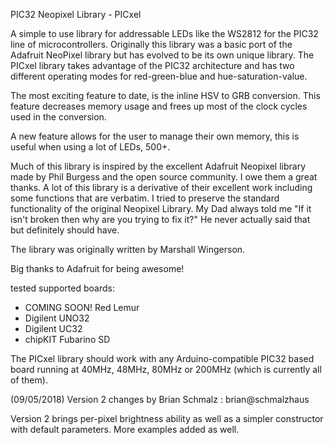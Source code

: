PIC32 Neopixel Library - PICxel                            

A simple to use library for addressable LEDs like the WS2812 for the 
PIC32 line of microcontrollers.  Originally this library was a basic 
port of the Adafruit NeoPixel library but has evolved to be its own 
unique library. The PICxel library takes advantage of the PIC32 
architecture and has two different operating modes for red-green-blue 
and hue-saturation-value.  

The most exciting feature to date, is the inline HSV to GRB conversion. 
This feature decreases memory usage and frees up most of the clock 
cycles used in the conversion.

A new feature allows for the user to manage their own memory, this is 
useful when using a lot of LEDs, 500+.

Much of this library is inspired by the excellent Adafruit Neopixel 
library made by Phil Burgess and the open source community. I owe 
them a great thanks. A lot of this library is a derivative of their 
excellent work including some functions that are verbatim. I tried 
to preserve the standard functionality of the original Neopixel
Library. My Dad always told me "If it isn't broken then why are 
you trying to fix it?" He never actually said that but definitely 
should have.  

The library was originally written by Marshall Wingerson. 

Big thanks to Adafruit for being awesome!

tested supported boards:
  - COMING SOON! Red Lemur
  - Digilent UNO32
  - Digilent UC32
  - chipKIT Fubarino SD

The PICxel library should work with any Arduino-compatible PIC32 
based board running at 40MHz, 48MHz, 80MHz or 200MHz (which is 
currently all of them).

(09/05/2018)
Version 2 changes by Brian Schmalz : brian@schmalzhaus

Version 2 brings per-pixel brightness ability as well as a simpler
constructor with default parameters. More examples added as well.
